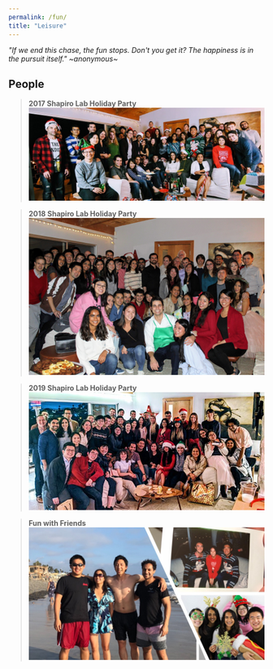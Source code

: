 ```yaml
---
permalink: /fun/
title: "Leisure"
---
```


_"If we end this chase, the fun stops. Don't you get it? The happiness is in the pursuit itself." ~anonymous~_

## People

> **2017 Shapiro Lab Holiday Party** 
> ![](/assets/images/shapiro-2017.jpg)

> **2018 Shapiro Lab Holiday Party** 
> ![](/assets/images/shapiro-2018.jpg)

> **2019 Shapiro Lab Holiday Party** 
> ![](/assets/images/shapiro-2019.jpg)


> **Fun with Friends**
> ![](/assets/images/friends.jpg)
